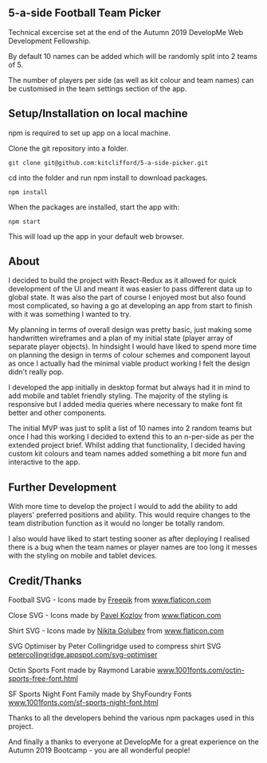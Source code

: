 ## 5-a-side Football Team Picker

Technical excercise set at the end of the Autumn 2019 DevelopMe Web Development Fellowship.

By default 10 names can be added which will be randomly split into 2 teams of 5.

The number of players per side (as well as kit colour and team names) can be customised in the team settings section of the app.

## Setup/Installation on local machine

npm is required to set up app on a local machine.

Clone the git repository into a folder.

```
git clone git@github.com:kitclifford/5-a-side-picker.git
```

cd into the folder and run npm install to download packages.

```
npm install
```

When  the packages are installed, start the app with:

```
npm start
```
This will load up the app in your default web browser.

## About

I decided to build the project with React-Redux as it allowed for quick development of the UI and meant it was easier to pass different data up to global state. It was also the part of course I enjoyed most but also found most complicated, so having a go at developing an app from start to finish with it was something I wanted to try.

My planning in terms of overall design was pretty basic, just making some handwritten wireframes and a plan of my initial state (player array of separate player objects). In hindsight I would have liked to spend more time on planning the design in terms of colour schemes and component layout as once I actually had the minimal viable product working I felt the design didn't really pop.

I developed the app initially in desktop format but always had it in mind to add mobile and tablet friendly styling. The majority of the styling is responsive but I added media queries where necessary to make font fit better and other components.

The initial MVP was just to split a list of 10 names into 2 random teams but once I had this working I decided to extend this to an n-per-side as per the extended project brief. Whilst adding that functionality, I decided having custom kit colours and team names added something a bit more fun and interactive to the app.

## Further Development

With more time to develop the project I would to add the ability to add players' preferred positions and ability. This would require changes to the team distribution function as it would no longer be totally random.

I also would have liked to start testing sooner as after deploying I realised there is a bug when the team names or player names are too long it messes with the styling on mobile and tablet devices.

## Credit/Thanks

Football SVG - Icons made by <a href="https://www.flaticon.com/authors/freepik" title="Freepik">Freepik</a> from <a href="https://www.flaticon.com/" title="Flaticon">www.flaticon.com</a>

Close SVG - Icons made by <a href="https://www.flaticon.com/authors/pavel-kozlov" title="Pavel Kozlov">Pavel Kozlov</a> from <a href="https://www.flaticon.com/" title="Flaticon">www.flaticon.com</a>

Shirt SVG - Icons made by <a href="https://www.flaticon.com/authors/nikita-golubev" title="Nikita Golubev">Nikita Golubev</a> from <a href="https://www.flaticon.com/" title="Flaticon">www.flaticon.com</a>

SVG Optimiser by Peter Collingridge used to compress shirt SVG <a href="http://petercollingridge.appspot.com/svg-optimiser">petercollingridge.appspot.com/svg-optimiser</a>

Octin Sports Font made by Raymond Larabie <a href="https://www.1001fonts.com/octin-sports-free-font.html">www.1001fonts.com/octin-sports-free-font.html</a>

SF Sports Night Font Family made by ShyFoundry Fonts <a href="https://www.1001fonts.com/sf-sports-night-font.html">www.1001fonts.com/sf-sports-night-font.html</a>

Thanks to all the developers behind the various npm packages used in this project.

And finally a thanks to everyone at DevelopMe for a great experience on the Autumn 2019 Bootcamp - you are all wonderful people!
